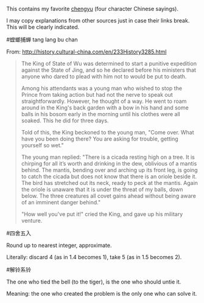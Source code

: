 This contains my favorite [chengyu](http://en.wikipedia.org/wiki/Chengyu) (four character Chinese sayings).

I may copy explanations from other sources just in case their links break.
This will be clearly indicated.

#螳螂捕蝉 tang lang bu chan

From: <http://history.cultural-china.com/en/233History3285.html>

> The King of State of Wu was determined to start a punitive expedition against the State of Jing, and so he declared before his ministers that anyone who dared to plead with him not to would be put to death.
>
> Among his attendants was a young man who wished to stop the Prince from taking action but had not the nerve to speak out straightforwardly. However, he thought of a way. He went to roam around in the King's back garden with a bow in his hand and some balls in his bosom early in the morning until his clothes were all soaked. This he did for three days.
>
> Told of this, the King beckoned to the young man, "Come over. What have you been doing there? You are asking for trouble, getting yourself so wet."
>
> The young man replied: "There is a cicada resting high on a tree. It is chirping for all it’s worth and drinking in the dew, oblivious of a mantis behind. The mantis, bending over and arching up its front leg, is going to catch the cicada but does not know that there is an oriole beside it. The bird has stretched out its neck, ready to peck at the mantis. Again the oriole is unaware that it is under the threat of my balls, down below. The three creatures all covet gains ahead without being aware of an imminent danger behind."
>
> "How well you've put it!" cried the King, and gave up his military venture.

#四舍五入

Round up to nearest integer, approximate.

Literally: discard 4 (as in 1.4 becomes 1), take 5 (as in 1.5 becomes 2).

#解铃系铃

The one who tied the bell (to the tiger), is the one who should untie it.

Meaning: the one who created the problem is the only one who can solve it.
